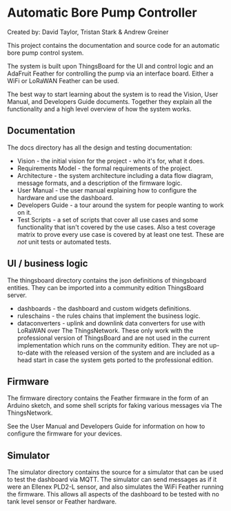 # Automatic Bore Pump ControllerCreated by: David Taylor, Tristan Stark & Andrew GreinerThis project contains the documentation and source code for an automatic bore pump control system.The system is built upon ThingsBoard for the UI and control logic and an AdaFruit Feather for controlling the pump via an interface board. Either a WiFi or LoRaWAN Feather can be used.The best way to start learning about the system is to read the Vision, User Manual, and Developers Guide documents. Together they explain all the functionality and a high level overview of how the system works.## DocumentationThe docs directory has all the design and testing documentation:* Vision - the initial vision for the project - who it's for, what it does.* Requirements Model - the formal requirements of the project.* Architecture - the system architecture including a data flow diagram, message formats, and a description of the firmware logic.* User Manual - the user manual explaining how to configure the hardware and use the dashboard.* Developers Guide - a tour around the system for people wanting to work on it.* Test Scripts - a set of scripts that cover all use cases and some functionality that isn't covered by the use cases. Also a test coverage matrix to prove every use case is covered by at least one test. These are *not* unit tests or automated tests.## UI / business logicThe thingsboard directory contains the json definitions of thingsboard entities. They can be imported into a community edition ThingsBoard server.* dashboards - the dashboard and custom widgets definitions.* ruleschains - the rules chains that implement the business logic.* dataconverters - uplink and downlink data converters for use with LoRaWAN over The ThingsNetwork. These only work with the professional version of ThingsBoard and are not used in the current implementation which runs on the community edition. They are not up-to-date with the released version of the system and are included as a head start in case the system gets ported to the professional edition.## FirmwareThe firmware directory contains the Feather firmware in the form of an Arduino sketch, and some shell scripts for faking various messages via The ThingsNetwork.See the User Manual and Developers Guide for information on how to configure the firmware for your devices.## SimulatorThe simulator directory contains the source for a simulator that can be used to test the dashboard via MQTT. The simulator can send messages as if it were an Ellenex PLD2-L sensor, and also simulates the WiFi Feather running the firmware. This allows all aspects of the dashboard to be tested with no tank level sensor or Feather hardware. 